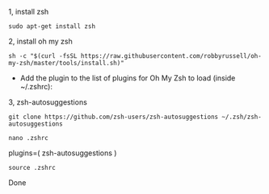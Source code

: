 1, install zsh

```
sudo apt-get install zsh
```

2, install oh my zsh

```
sh -c "$(curl -fsSL https://raw.githubusercontent.com/robbyrussell/oh-my-zsh/master/tools/install.sh)"
```

- Add the plugin to the list of plugins for Oh My Zsh to load (inside ~/.zshrc):

3, zsh-autosuggestions

```
git clone https://github.com/zsh-users/zsh-autosuggestions ~/.zsh/zsh-autosuggestions
```

```
nano .zshrc
```

plugins=(
zsh-autosuggestions
)

```
source .zshrc
```

Done
